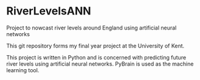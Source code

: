 # RiverLevelsANN
Project to nowcast river levels around England using artificial neural networks

This git repository forms my final year project at the University of Kent.

This project is written in Python and is concerned with predicting future river levels using artificial neural networks. PyBrain
is used as the machine learning tool.
